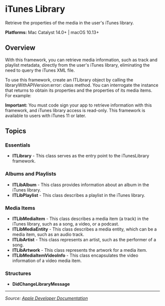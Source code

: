 # iTunes Library

Retrieve the properties of the media in the user's iTunes library.

**Platforms:** Mac Catalyst 14.0+ | macOS 10.13+

## Overview

With this framework, you can retrieve media information, such as track and playlist metadata, directly from the user's iTunes library, eliminating the need to query the iTunes XML file.

To use this framework, create an ITLibrary object by calling the libraryWithAPIVersion:error: class method. You can interrogate the instance that returns to obtain its properties and the properties of its media items. For example:

**Important:** You must code sign your app to retrieve information with this framework, and iTunes library access is read-only. This framework is available to users with iTunes 11 or later.

## Topics

### Essentials
- **ITLibrary** - This class serves as the entry point to the iTunesLibrary framework.

### Albums and Playlists
- **ITLibAlbum** - This class provides information about an album in the iTunes library.
- **ITLibPlaylist** - This class describes a playlist in the iTunes library.

### Media Items
- **ITLibMediaItem** - This class describes a media item (a track) in the iTunes library, such as a song, a video, or a podcast.
- **ITLibMediaEntity** - This class describes a media entity, which can be a media item, such as an audio track.
- **ITLibArtist** - This class represents an artist, such as the performer of a song.
- **ITLibArtwork** - This class represents the artwork for a media item.
- **ITLibMediaItemVideoInfo** - This class encapsulates the video information of a video media item.

### Structures
- **DidChangeLibraryMessage**

---

*Source: [Apple Developer Documentation](https://developer.apple.com/documentation/iTunesLibrary)*